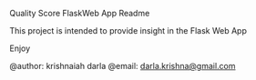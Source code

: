 Quality Score FlaskWeb App Readme

This project is intended to provide insight in the Flask Web App

Enjoy

@author: krishnaiah darla 
@email: darla.krishna@gmail.com

